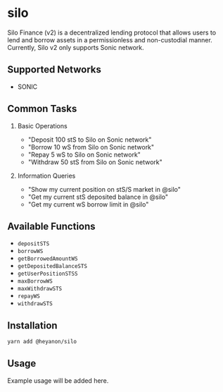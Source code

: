 # silo

Silo Finance (v2) is a decentralized lending protocol that allows users to lend and borrow assets in a permissionless and non-custodial manner. Currently, Silo v2 only supports Sonic network.

## Supported Networks

- SONIC

## Common Tasks

1. Basic Operations

    - "Deposit 100 stS to Silo on Sonic network"
    - "Borrow 10 wS from Silo on Sonic network"
    - "Repay 5 wS to Silo on Sonic network"
    - "Withdraw 50 stS from Silo on Sonic network"

2. Information Queries
    - "Show my current position on stS/S market in @silo"
    - "Get my current stS deposited balance in @silo"
    - "Get my current wS borrow limit in @silo"

## Available Functions

- `depositSTS`
- `borrowWS`
- `getBorrowedAmountWS`
- `getDepositedBalanceSTS`
- `getUserPositionSTSS`
- `maxBorrowWS`
- `maxWithdrawSTS`
- `repayWS`
- `withdrawSTS`

## Installation

```bash
yarn add @heyanon/silo
```

## Usage

Example usage will be added here.
